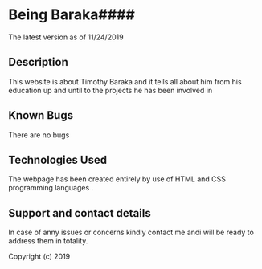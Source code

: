 # Being Baraka####
The latest version as of 11/24/2019
## Description
This website is about Timothy Baraka and it tells all about him
from his education up and until to the projects he has been 
involved in 

## Known Bugs
There are no bugs 
## Technologies Used
The webpage has been created entirely by use of HTML and CSS 
programming languages  .
## Support and contact details
In case of anny issues or concerns kindly contact me andi will 
be ready to address them in totality.

Copyright (c) 2019 

